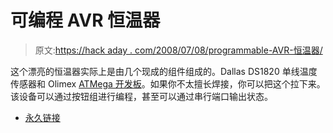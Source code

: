 # 可编程 AVR 恒温器

> 原文:[https://hack aday . com/2008/07/08/programmable-AVR-恒温器/](https://hackaday.com/2008/07/08/programmable-avr-thermostat/)

这个漂亮的恒温器实际上是由几个现成的组件组成的。Dallas DS1820 单线温度传感器和 Olimex [ATMega 开发板](http://olimex.com/dev/avr-mt128.html)。如果你不太擅长焊接，你可以把这个拉下来。该设备可以通过按钮组进行编程，甚至可以通过串行端口输出状态。

*   [永久链接](http://seclab.uiuc.edu/web/critical-infrastructure/programmable-avr-1-wire-thermostat.html)